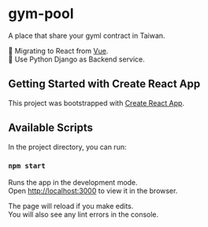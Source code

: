 # gym-pool
A place that share your gyml contract in Taiwan.

🚀 Migrating to React from [Vue](https://github.com/rosethorn999/gym-pool-vue).\
🐍 Use Python Django as Backend service.


## Getting Started with Create React App

This project was bootstrapped with [Create React App](https://github.com/facebook/create-react-app).

## Available Scripts

In the project directory, you can run:

### `npm start`

Runs the app in the development mode.\
Open [http://localhost:3000](http://localhost:3000) to view it in the browser.

The page will reload if you make edits.\
You will also see any lint errors in the console.
